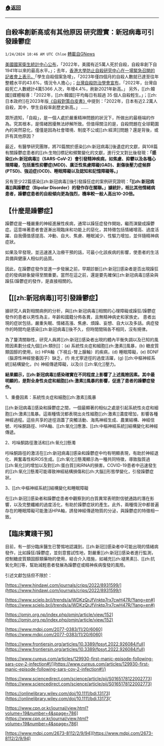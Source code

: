 ###  [:house:返回](README.md)
---


## 自殺率創新高或有其他原因  研究證實：新冠病毒可引發躁鬱症
`1/24/2024 10:46 AM UTC Chloe` [轉載自GNews](https://gnews.org/articles/2248687)



  
[美國國家衛生統計中心公布](https://cn.wsj.com/articles/%E7%BE%8E%E5%9C%8B%E8%87%AA%E6%AE%BA%E4%BA%BA%E6%95%B8%E5%8E%BB%E5%B9%B4%E5%89%B5%E4%B8%8B%E7%B4%80%E9%8C%84%E9%AB%98%E4%BD%8D-e441e3fb)，「2022年，美國有近5萬人死於自殺，自殺率創下自1941年以來的最高水平。」；去年，[香港大學防止自殺研究中心在一場緊急召開的記者會上表示，](https://theinitium.com/article/20231110-whatsnew-hongkong-youth-mental-health)「學生自殺個案急增」，「2023年僅四個月的自殺人數就已達至往年整體水平的43.6%，情況令人擔心」；[台灣自殺防治學會宣布](https://udn.com/news/story/7314/7429993)，「2022年，台灣自殺死亡人數總計4萬5366 人次，年增4.4%，刷新2021年新高。」
另外，[[zh:韓國]]媒體報導：「2022年，[[zh:韓國]]平均每日有超過 35 個人自殺輕生。」；[[zh:日本政府]]在2023年版[《自殺對策白皮書》](https://zh.cn.nikkei.com/politicsaeconomy/politicsasociety/53816-2023-10-23-10-55-55.html)中提到：「2022年，日本有近2.2萬人自殺，其中，學生自殺率創歷史新高。」
……

眾所週知，「自殺」，是一個人處於嚴重精神問題的狀況下，所做出的最極端的作為。究其根本，是情緒困擾無法紓解所致。但值得關注的是，自殺問題在全球範圍內的突然惡化，僅僅是因為社會環境、制度不公或[[zh:經濟]]問題？還是背後，或許有其他原因？

  

最近，有醫學研究團隊，將70篇關於感染[[zh:新冠病毒]]後遺症的文獻，與108篇有關躁鬱症患者的[[zh:生物]]標記和頻繁變化的文獻，進行交叉對比後發現：**「感染[[zh:新冠病毒]]（SARS-CoV-2）會引發精神疾病，如焦慮、抑鬱以及各種心理障礙，包括重性抑鬱症(MDD)、廣泛性焦慮障礙(GAD)、創傷後壓力症候群(PTSD)、強迫症(OCD)、睡眠障礙以及認知和記憶障礙等。」**

  

另有至少22篇感染[[zh:新冠病毒]]後引發躁狂症的案例研究證明：**「[[zh:新冠病毒]]與躁鬱症（Bipolar Disorder）的發作存在關聯。」據統計，相比其他情緒病患者，躁鬱症患者的自殺傾向更為強烈，機率較一般人高出10-20倍。**

 

## 【什麼是躁鬱症】

  

躁鬱症是一種嚴重的神經進展性疾病，通常以躁狂症發作開始，繼而演變成躁鬱症。這意味著患者會逐漸出現臨床和功能上的惡化，其特徵包括情緒增高、過度活躍、自我價值感提高、冲動、自大、焦慮、睡眠減少、性驅力增加，並伴隨精神病症狀。

如果及早發現，並迅速進入治療干預的話，可最小化該疾病的影響，使患者的生活具備與健康人相似的品質。

  

因此，在躁鬱症發作並進一步發展之前，早期診斷[[zh:新冠]]感染者是否出現躁狂症的發病跡象變得至關重要。當然在這之前，還是要先確保[[zh:新冠病毒]]感染與躁狂/躁鬱症的發作，是直接相關的。

  


## 【[[zh:新冠病毒]]可引發躁鬱症】

  

據研究人員對相關病例的分析，與[[zh:新冠病毒]]相關的心理障礙或躁狂/躁鬱症發作的患者以男性為主，年齡和國籍分佈各異，且無精神病史和家族史。
患者出現的症狀包括，嚴重失眠、情緒高漲、焦慮、煩躁、妄想、自大以及多話。病症發作的時間均是感染[[zh:新冠病毒]]後不久，但時間間隔各不相同，沒有規律。

  

為了釐清關聯性，研究人員將[[zh:新冠]]感染者出現的體內平衡失調以及已知的風險因素劃分成九個[[zh:類別]]：(a) 系統性炎症和細胞[[zh:激素]]風暴，(b) 糖皮質類固醇的使用，(c) HPA軸（下視丘-腎上腺軸）的疾病，(d) 睡眠障礙，(e) BDNF（腦源性神經營養因子）缺乏，(f) 肯尤寧途徑的過度活躍，(g) [[zh:中樞神經系統]]結構變化，(h) 神經傳遞障礙，以及(i) [[zh:氧化]]壓力。

  

**結果顯示，[[zh:新冠病毒]]感染確實在不同程度上影響了上述風險因素。其中最明顯的，是對全身性炎症和細胞[[zh:激素]]風暴的影響，促進了患者的躁鬱症發作。**

  

1、重疊因素：系統性炎症和細胞[[zh:激素]]風暴

  

[[zh:新冠病毒]]感染和躁鬱症之間，一個最顯著的相似之處是引起系統性炎症和細胞[[zh:激素]]風暴。這兩種情況都表現出炎性細胞[[zh:激素]]濃度增加，影響各種神經過程。這些共享的途徑涵蓋了突觸活動、海馬神經生成、農業結構、神經信號、吲哚酮路徑、HPA軸、[[zh:氧化]]應激、[[zh:中樞神經系統]]結構變化和神經傳遞。

  

2、吲哚酮路徑激活和[[zh:氧化]]懸濁

吲哚酮路徑的激活在[[zh:新冠病毒]]感染和躁鬱症中均有明顯表現，有助於神經退化、興奮毒性和ROS生成。[[zh:氧化]]懸濁顯示為一種共同特徵，導致脂質過[[zh:氧化]]的增加以及對[[zh:蛋白質]]和RNA的損害。COVID-19患者中迅速發生的[[zh:氧化]]懸濁可能導致神經結構損傷和[[zh:大腦]]形態學變化，引發躁鬱症狀。

  

3、[[zh:中樞神經系統]]結構變化和睡眠障礙

在[[zh:新冠]]感染者和躁鬱症患者中觀察到的白質異常表明對信號通路的潛在影響，以及完整纖維的過度活化，有助於躁鬱症狀的產生。此外，兩種情況中都普遍存在的睡眠障礙可能激活HPA軸，誘發神經傳遞物質的分泌，與躁鬱症的特徵相一致。

  

  


## 【臨床實踐干預】

  

目前，有一部分臨床醫生已警惕地認識到，[[zh:新冠]]感染者中可能出現的情緒病發作，比如躁狂/躁鬱症，並刻意嘗試性地，對嚴重[[zh:新冠]]感染者進行監測，控制糖皮質類固醇類藥物的使用，結合介入措施，如補充[[zh:褪黑素]]、[[zh:抗氧化劑]]等，幫助減輕患者發展為躁鬱症或精神疾病復發的風險。

  

  

  



引述文獻包括但不限於：

[https://www.hindawi.com/journals/crips/2022/8931599/](https://www.hindawi.com/journals/crips/2022/8931599/) 

[https://www.scielo.br/j/trends/a/WDKzQrJfVnktp7rx7cwH47R/?lang=en#](https://www.scielo.br/j/trends/a/WDKzQrJfVnktp7rx7cwH47R/?lang=en#) 

[https://pmjn.org.np/index.php/pmjn/article/view/152](https://pmjn.org.np/index.php/pmjn/article/view/152) 

[https://www.mdpi.com/2077-0383/11/20/6060](https://www.mdpi.com/2077-0383/11/20/6060) 

[https://www.frontiersin.org/articles/10.3389/fpsyt.2022.926084/full](https://www.frontiersin.org/articles/10.3389/fpsyt.2022.926084/full) 

[https://www.cureus.com/articles/129930-first-manic-episode-following-sars-cov-2-infection#!/](https://www.cureus.com/articles/129930-first-manic-episode-following-sars-cov-2-infection#!/) 

[https://www.sciencedirect.com/science/article/pii/S0165178122002773](https://www.sciencedirect.com/science/article/pii/S0165178122002773) 

[https://onlinelibrary.wiley.com/doi/10.1111/bdi.13173](https://onlinelibrary.wiley.com/doi/10.1111/bdi.13173)’ 

[https://www.cpn.or.kr/journal/view.html?volume=19&number=4&spage=786](https://www.cpn.or.kr/journal/view.html?volume=19&number=4&spage=786) 

[https://www.mdpi.com/2673-8112/2/9/94](https://www.mdpi.com/2673-8112/2/9/94)
